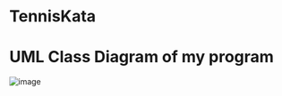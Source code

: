 # TennisKata

# UML Class Diagram of my program
![image](https://user-images.githubusercontent.com/38049286/142478646-0aaca8fa-5a88-4a2b-954e-aa07d1461a15.png)
